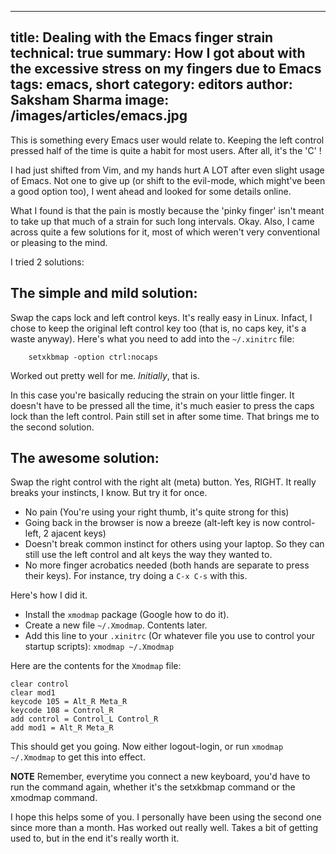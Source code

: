 -----
title: Dealing with the Emacs finger strain
technical: true
summary: How I got about with the excessive stress on my fingers due to Emacs
tags: emacs, short
category: editors
author: Saksham Sharma
image: /images/articles/emacs.jpg
-----

This is something every Emacs user would relate to. Keeping the left control pressed half of the time is quite a habit for most users. After all, it's the 'C' !

I had just shifted from Vim, and my hands hurt A LOT after even slight usage of Emacs. Not one to give up (or shift to the evil-mode, which might've been a  good option too), I went ahead and looked for some details online.

What I found is that the pain is mostly because the 'pinky finger' isn't meant to take up that much of a strain for such long intervals. Okay. Also, I came across quite a few solutions for it, most of which weren't very conventional or pleasing to the mind.

I tried 2 solutions:

## The simple and mild solution:
Swap the caps lock and left control keys. It's really easy in Linux. Infact, I chose to keep the original left control key too (that is, no caps key, it's a waste anyway).
Here's what you need to add into the ```~/.xinitrc``` file:
```
    setxkbmap -option ctrl:nocaps
```
Worked out pretty well for me. *Initially*, that is.

In this case you're basically reducing the strain on your little finger. It doesn't have to be pressed all the time, it's much easier to press the caps lock than the left control. Pain still set in after some time. That brings me to the second solution.

## The awesome solution:
Swap the right control with the right alt (meta) button. Yes, RIGHT. It really breaks your instincts, I know. But try it for once.

* No pain (You're using your right thumb, it's quite strong for this)
* Going back in the browser is now a breeze (alt-left key is now control-left, 2 ajacent keys)
* Doesn't break common instinct for others using your laptop. So they can still use the left control and alt keys the way they wanted to.
* No more finger acrobatics needed (both hands are separate to press their keys). For instance, try doing a ```C-x C-s``` with this.

Here's how I did it.

* Install the ```xmodmap``` package (Google how to do it).
* Create a new file ```~/.Xmodmap```. Contents later.
* Add this line to your ```.xinitrc``` (Or whatever file you use to control your startup scripts): ```xmodmap ~/.Xmodmap```

Here are the contents for the ```Xmodmap``` file:
```
clear control
clear mod1
keycode 105 = Alt_R Meta_R
keycode 108 = Control_R
add control = Control_L Control_R
add mod1 = Alt_R Meta_R
```

This should get you going. Now either logout-login, or run ```xmodmap ~/.Xmodmap``` to get this into effect.

**NOTE** Remember, everytime you connect a new keyboard, you'd have to run the command again, whether it's the setxkbmap command or the xmodmap command.

I hope this helps some of you. I personally have been using the second one since more than a month. Has worked out really well. Takes a bit of getting used to, but in the end it's really worth it.
